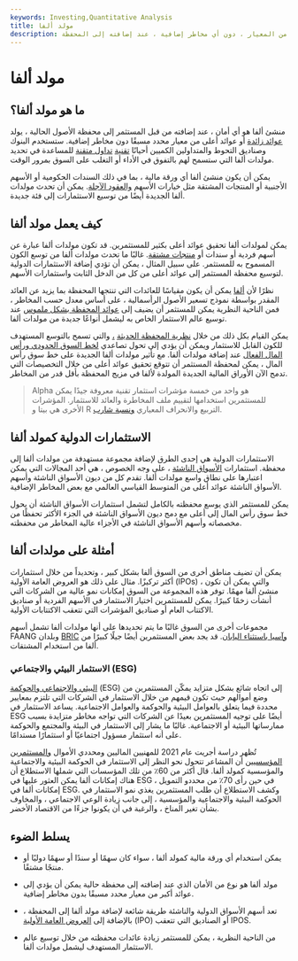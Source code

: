 ```yaml
---
keywords: Investing,Quantitative Analysis
title: مولد ألفا
description: يعد منشئ ألفا أمانًا يولد عوائد زائدة أو عوائد أعلى من المعيار ، دون أي مخاطر إضافية ، عند إضافته إلى المحفظة.
---
```


# مولد ألفا
## ما هو مولد ألفا؟

منشئ ألفا هو أي أمان ، عند إضافته من قبل المستثمر إلى محفظة الأصول الحالية ، يولد [عوائد زائدة](/excessreturn) أو عوائد أعلى من معيار محدد مسبقًا دون مخاطر إضافية. ستستخدم البنوك وصناديق التحوط والمتداولين الكميين أحيانًا [تقنية](/algorithmictrading) [تداول متقنة](/algorithmictrading) للمساعدة في تحديد مولدات ألفا التي ستسمح لهم بالتفوق في الأداء أو التغلب على السوق بمرور الوقت.

يمكن أن يكون منشئ ألفا أي ورقة مالية ، بما في ذلك السندات الحكومية أو الأسهم الأجنبية أو المنتجات المشتقة مثل خيارات الأسهم [والعقود الآجلة](/futurescontract). يمكن أن تحدث مولدات ألفا الجديدة أيضًا من توسيع الاستثمارات إلى فئة جديدة.

## كيف يعمل مولد ألفا

يمكن لمولدات ألفا تحقيق عوائد أعلى بكثير للمستثمرين. قد تكون مولدات ألفا عبارة عن أسهم فردية أو سندات أو [منتجات مشتقة](/derivative). غالبًا ما تحدث مولدات ألفا من توسع الكون المسموح به للمستثمر. على سبيل المثال ، يمكن أن تؤدي إضافة الاستثمارات الدولية لتوسيع محفظة المستثمر إلى عوائد أعلى من كل من الدخل الثابت واستثمارات الأسهم.

نظرًا لأن [ألفا](/alpha) يمكن أن يكون مقياسًا للعائدات التي تنتجها المحفظة بما يزيد عن العائد المقدر بواسطة نموذج تسعير الأصول الرأسمالية ، على أساس معدل حسب المخاطر ، فمن الناحية النظرية يمكن للمستثمر أن يضيف إلى [عوائد المحفظة بشكل ملموس](/portfolio-return) عند توسيع عالم الاستثمار الخاص به ليشمل أنواعًا جديدة من مولدات ألفا.

يمكن القيام بكل ذلك من خلال [نظرية المحفظة الحديثة](/modernportfoliotheory) [،](/modernportfoliotheory) والتي تسمح بالتوسع المستهدف للكون القابل للاستثمار ويمكن أن يؤدي إلى تحول تصاعدي [لخط السوق الحدودي ورأس المال الفعال](/cml) عند إضافة مولدات ألفا. مع تأثير مولدات ألفا الجديدة على خط سوق رأس المال ، يمكن لمحفظة المستثمر أن تتوقع تحقيق عوائد أعلى من خلال التخصيصات التي تدمج الآن الأوراق المالية الجديدة المولدة لألفا في مزيج المحفظة بأقل قدر من المخاطر.

> Alpha هو واحد من خمسة مؤشرات استثمار تقنية معروفة جيدًا يمكن للمستثمرين استخدامها لتقييم ملف المخاطرة والعائد للاستثمار. المؤشرات الأخرى هي بيتا و R التربيع والانحراف المعياري [ونسبة شارب](/sharperatio).

>

## الاستثمارات الدولية كمولد ألفا

الاستثمارات الدولية هي إحدى الطرق لإضافة مجموعة مستهدفة من مولدات ألفا إلى محفظة. استثمارات [الأسواق الناشئة](/emergingmarketeconomy) ، على وجه الخصوص ، هي أحد المجالات التي يمكن اعتبارها على نطاق واسع مولدات ألفا. تقدم كل من ديون الأسواق الناشئة وأسهم الأسواق الناشئة عوائد أعلى من المتوسط القياسي العالمي مع بعض المخاطر الإضافية.

يمكن للمستثمر الذي يوسع محفظته بالكامل لتشمل استثمارات الأسواق الناشئة أن يحول خط سوق رأس المال إلى أعلى مع دمج ديون الأسواق الناشئة في الجزء الأكثر تحفظًا من مخصصاته وأسهم الأسواق الناشئة في الأجزاء عالية المخاطر من محفظته.

## أمثلة على مولدات ألفا

يمكن أن تضيف مناطق أخرى من السوق ألفا بشكل كبير ، وتحديداً من خلال استثمارات أكثر تركيزًا. مثال على ذلك هو العروض العامة الأولية (IPOs) ، والتي يمكن أن تكون منشئ ألفا مهمًا. توفر هذه المجموعة من السوق إمكانات نمو عالية من الشركات التي أنشأت زخمًا كبيرًا. يمكن للمستثمرين اختيار الاستثمار في الأسهم الفردية أو صناديق الاكتتاب العام أو صناديق المؤشرات التي تتعقب الاكتتابات الأولية.

مجموعات أخرى من السوق غالبًا ما يتم تحديدها على أنها مولدات ألفا تشمل أسهم FAANG وبلدان [BRIC](/bric) [وآسيا باستثناء اليابان](/asiaexjapan). قد يجد بعض المستثمرين أيضًا جيلًا كبيرًا من ألفا من استخدام المشتقات.

### الاستثمار البيئي والاجتماعي (ESG)

[البيئي والاجتماعي والحوكمة](/environmental-social-and-governance-esg-criteria) (ESG) إلى اتجاه شائع بشكل متزايد يمكّن المستثمرين من وضع أموالهم حيث تكون قيمهم من خلال الاستثمار في الشركات التي تلتزم بمعايير محددة فيما يتعلق بالعوامل البيئية والحوكمة والعوامل الاجتماعية. يساعد الاستثمار في ESG أيضًا على توجيه المستثمرين بعيدًا عن الشركات التي تواجه مخاطر متزايدة بسبب ممارساتها البيئية أو الاجتماعية. غالبًا ما يشار إلى الاستثمار في البيئة والمجتمع والحوكمة على أنه استثمار مسؤول اجتماعيًا أو استثمارًا مستدامًا.

تُظهر دراسة أجريت عام 2021 للمهنيين الماليين ومحددي الأموال [والمستثمرين المؤسسيين](/institutionalinvestor) أن المشاعر تتحول نحو النظر إلى الاستثمار في الحوكمة البيئية والاجتماعية والمؤسسية كمولد ألفا. قال أكثر من 60٪ من تلك المؤسسات التي شملها الاستطلاع أن هناك إمكانات ألفا يمكن العثور عليها في ESG ، في حين رأى 70٪ من محددو التمويل إمكانات ألفا في ESG. وكشف الاستطلاع أن طلب المستثمرين يغذي نمو الاستثمار في الحوكمة البيئية والاجتماعية والمؤسسية ، إلى جانب زيادة الوعي الاجتماعي ، والمخاوف بشأن تغير المناخ ، والرغبة في أن يكونوا جزءًا من الاقتصاد الأخضر.

## يسلط الضوء

- يمكن استخدام أي ورقة مالية كمولد ألفا ، سواء كان سهمًا أو سندًا أو سهمًا دوليًا أو منتجًا مشتقًا.

- مولد ألفا هو نوع من الأمان الذي عند إضافته إلى محفظة حالية يمكن أن يؤدي إلى عوائد أكبر من معيار محدد مسبقًا بدون مخاطر إضافية.

- تعد أسهم الأسواق الدولية والناشئة طريقة شائعة لإضافة مولد ألفا إلى المحفظة ، بالإضافة إلى [العروض العامة الأولية](/ipo) (IPO) أو الصناديق التي تتعقب IPOS.

- من الناحية النظرية ، يمكن للمستثمر زيادة عائدات محفظته من خلال توسيع عالم الاستثمار المستهدف ليشمل مولدات ألفا.

